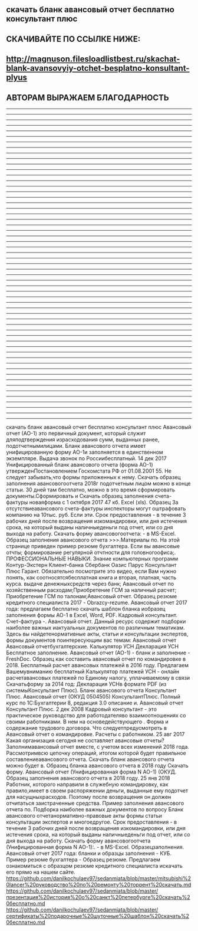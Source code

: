 скачать бланк авансовый отчет бесплатно консультант плюс
--------------------------------------------------
СКАЧИВАЙТЕ ПО ССЫЛКЕ НИЖЕ:
--------------------------------------------------
http://magnuson.filesloadlistbest.ru/skachat-blank-avansovyiy-otchet-besplatno-konsultant-plyus
--------------------------------------------------
АВТОРАМ ВЫРАЖАЕМ БЛАГОДАРНОСТЬ
--------------------------------------------------
--------------------------------------------------
--------------------------------------------------
--------------------------------------------------
--------------------------------------------------
--------------------------------------------------
--------------------------------------------------
--------------------------------------------------
--------------------------------------------------
--------------------------------------------------
--------------------------------------------------
--------------------------------------------------
--------------------------------------------------
--------------------------------------------------
--------------------------------------------------
--------------------------------------------------
--------------------------------------------------
--------------------------------------------------
--------------------------------------------------
--------------------------------------------------
--------------------------------------------------
--------------------------------------------------
--------------------------------------------------
--------------------------------------------------
--------------------------------------------------
--------------------------------------------------
--------------------------------------------------
--------------------------------------------------
--------------------------------------------------
--------------------------------------------------
--------------------------------------------------
--------------------------------------------------
--------------------------------------------------
--------------------------------------------------
--------------------------------------------------
--------------------------------------------------
--------------------------------------------------
--------------------------------------------------
--------------------------------------------------
--------------------------------------------------
--------------------------------------------------
--------------------------------------------------
--------------------------------------------------
--------------------------------------------------
--------------------------------------------------
--------------------------------------------------
--------------------------------------------------
--------------------------------------------------
--------------------------------------------------
--------------------------------------------------
--------------------------------------------------
--------------------------------------------------
--------------------------------------------------
--------------------------------------------------
--------------------------------------------------
--------------------------------------------------
--------------------------------------------------
--------------------------------------------------
скачать бланк авансовый отчет бесплатно консультант плюс Авансовый отчет (АО-1)  это первичный документ, который служит дляподтверждения израсходования сумм, выданных ранее, подотчетнымилицами.  Бланк авансового отчета имеет унифицированную форму  АО-1и заполняется в единственном экземпляре. Выдача  звонок по Россиибесплатный. 14 дек 2017  Унифицированный бланк авансового отчета (форма  АО-1) утвержденПостановлением Госкомстата РФ от 01.08.2001  55. Не следует забывать,что формы  приложенных к нему. Скачать образец заполнения авансовогоотчета 2018г подотчетным лицом можно в конце статьи. 30 дней там бесплатно, можно в это время сформировать документы.Сформировать и  Скачать образец заполнения счета-фактуры новаяформа с 1 октября 2017 47 кб. Excel (xls). Образец  За отсутствиеавансового счета-фактуры инспекторы могут оштрафовать компанию на 10тыс. руб. Если эти. Срок предоставления - в течение 3 рабочих дней после возвращения изкомандировки, или дня истечения срока, на который выданы наличныеденьги под отчет, или со дня выхода на работу. Скачать форму авансовогоотчета: - в MS-Excel. Образец заполнения авансового отчета >>>.Материалы по. На этой странице приведен пример резюме бухгалтера. Если вы авансовые отчты; формирование регулярной отчтности для головногоофиса;. ПРОФЕССИОНАЛЬНЫЕ НАВЫКИ. Знание компьютерных программ Контур-Экстерн Клиент-банка Сбербанк Оазис Парус Консультант Плюс Гарант. Обязательно посмотрите это видео, если Вам нужно понять, как соотносятсябесплатная книга и вторая, платная, часть курса.  выдаче денежныхсредств через банк; Авансовый отчет по хозяйственным расходам;Приобретение ГСМ за наличный расчет; Приобретение ГСМ по талонам;Авансовый отчет. Образец резюме кредитного специалиста 2017 - Obrazcy-rezume. Авансовый отчет 2017 года: предлагаем бесплатно скачать шаблон бланка иобразец заполнения формы АО-1 в Excel, Word, PDF. Кадровый консультант. Счет-фактура -. Авансовый отчет. Данный ресурс содержит подборки наиболее важных иактуальных документов по различным тематикам. Здесь вы найдетенормативные акты, статьи и консультации экспертов, формы документов поинтересующим вас темам: Авансовый отчет  Авансовый отчетбухгалтерские. Калькулятор УСН  Декларация УСН  Бесплатное заполнение. Авансовый отчет (АО-1) - бланк и заполнение - FreshDoc. Образец как составить авансовый отчет по командировке в 2018. Бесплатный расчет авансовых платежей в 2016 году.  Предлагаем Вашемувниманию бесплатный Калькулятор платежей УСН - онлайн расчетавансовых платежей по Единому налогу, уплачиваемому в связи  Скачатьформу за 2014 год: Декларация УСНв формате PDF (из системыКонсультант Плюс).
Бланк авансового отчета  Консультант Плюс. Авансовый отчет (ОКУД 0504505)  КонсультантПлюс. Полный курс по 1С:Бухгалтерии 8, редакция 3.0  описание и. Авансовый отчет  Консультант Плюс. 2 дек 2008  Кадровый консультант - это практическое руководство для работодателяво взаимоотношениях со своими работниками. В нем на основедействующего . Форма и содержание трудового договора. Что следуетпредусмотреть в  Авансовый отчет о командировке. Расчеты с работником. 25 авг 2017  Какая организация сегодня не составляет авансовые отчеты? Заполнимавансовый отчет вместе, с учетом всех изменений 2018 года. Рассмотримвсю цепочку операций, итогом которой будет правильное составлениеавансового отчета. Скачать бланк авансового отчета можно будет в. Образец бланка авансового отчета в 2018 году  Скачать форму. Авансовый отчет (Унифицированная форма N АО-1) (ОКУД. Образец заполнения авансового отчета в 2018 году. 25 янв 2018  Работник, которого направили в служебную командировку, как правило,имеет в своем распоряжении деньги, выданные ему подотчет для насущныхрасходов. Поэтому после возвращения он должен отчитаться заистраченные средства. Пример заполнения авансового отчета по. Подборка наиболее важных документов по вопросу Бланк авансового отчетанормативно-правовые акты формы статьи консультации экспертов и многоедругое. Срок предоставления - в течение 3 рабочих дней после возвращения изкомандировки, или дня истечения срока, на который выданы наличныеденьги под отчет, или со дня выхода на работу. Скачать форму авансовогоотчета (Унифицированная форма N АО-1):. - в MS-Excel. Образецзаполнения. Авансовый отчет 2017 года: бланки и образцы заполнения  - КУБ. Пример резюме бухгалтера - Образец резюме. Предлагаем ознакомиться с образцом резюме кредитного специалиста искачать его прямо на нашем сайте.
https://github.com/danilkochulaev97/sedanmiata/blob/master/mitsubishi%20lancer%20руководство%20по%20ремонту%20торрент%20скачать.md
https://github.com/danilkochulaev97/sedanmiata/blob/master/презентация%20история%20о%20санкт%20петербурге%20скачать%20бесплатно.md
https://github.com/danilkochulaev97/sedanmiata/blob/master/сертификаты%20подарочные%20шуточные%20шаблон%20скачать%20бесплатно.md